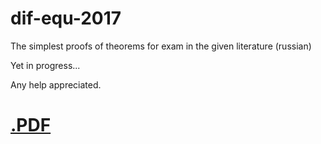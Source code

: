 # dif-equ-2017
The simplest proofs of theorems for exam in the given literature (russian)

Yet in progress...

Any help appreciated.

# [.PDF](diffur.pdf) 
